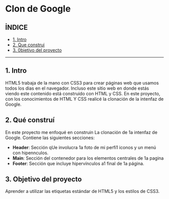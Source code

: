 # Clon de Google
## İNDICE
* [1. Intro](https://github.com/AlidaRobles/clondegoogle/blob/main/README.md#1-intro)
* [2. Que construi](https://github.com/AlidaRobles/clondegoogle/blob/main/README.md#2-qu%C3%A9-constru%C3%AD)
* [3. 0bietivo del proyecto](https://github.com/AlidaRobles/clondegoogle/blob/main/README.md#3-objetivo-del-proyecto)

****

## 1. Intro
HTML5 trabaja de la mano con CSS3 para crear páginas web que usamos todos los dias en el navegador. Incluso este sitio web en donde
estás viendo este contenido está construido con HTML y CSS.
En este proyecto, con los conocimientos de HTML Y CSS realicé la clonación de la intenfaz de Google.
## 2. Qué construí


En este proyecto me enfoqué en construin La clonación de 1a intenfaz de Google. Contiene las siguientes secciones:
* **Header**: Sección qUe involucra 1a foto de mi perfi1 iconos y un menú con hipennculos.
* **Main**: Sección del contenedor para los elementos centrales de 1a pagina
* **Footer**: Sección que incluye hipervínculos a1 final de 1a página.

## 3. Objetivo del proyecto
Aprender a utilizar las etiquetas estándar de HTML5 y los estilos de CSS3.
